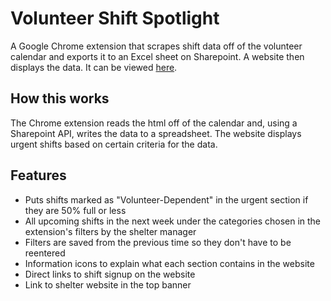 # Volunteer Shift Spotlight

A Google Chrome extension that scrapes shift data off of the volunteer calendar and exports it to an Excel sheet on Sharepoint. A website then displays the data. It can be viewed [here](https://nitya-desaraju.github.io/volunteer-spotlight/).

## How this works

The Chrome extension reads the html off of the calendar and, using a Sharepoint API, writes the data to a spreadsheet. The website displays urgent shifts based on certain criteria for the data.

## Features

- Puts shifts marked as "Volunteer-Dependent" in the urgent section if they are 50% full or less
- All upcoming shifts in the next week under the categories chosen in the extension's filters by the shelter manager
- Filters are saved from the previous time so they don't have to be reentered
- Information icons to explain what each section contains in the website
- Direct links to shift signup on the website
- Link to shelter website in the top banner
